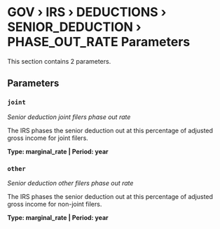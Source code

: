# GOV › IRS › DEDUCTIONS › SENIOR_DEDUCTION › PHASE_OUT_RATE Parameters

This section contains 2 parameters.

## Parameters

### `joint`
*Senior deduction joint filers phase out rate*

The IRS phases the senior deduction out at this percentage of adjusted gross income for joint filers.

**Type: marginal_rate | Period: year**


### `other`
*Senior deduction other filers phase out rate*

The IRS phases the senior deduction out at this percentage of adjusted gross income for non-joint filers.

**Type: marginal_rate | Period: year**

